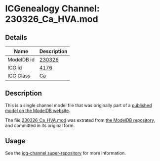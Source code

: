 # ICGenealogy Channel: 230326\_Ca\_HVA.mod

## Details

Name | Description
---- | -----------
ModelDB id | [230326](http://senselab.med.yale.edu/ModelDB/ShowModel.cshtml?model=230326)
ICG id | [4176](http://icg.neurotheory.ox.ac.uk/channels/3/4176)
ICG Class | [Ca](http://icg.neurotheory.ox.ac.uk/channels/3)

## Description

This is a single channel model file that was originally part of a [published model on the ModelDB website](http://senselab.med.yale.edu/mModelDB/ShowModel.cshtml?model=230326).

The file [230326\_Ca\_HVA.mod](230326_Ca_HVA.mod) was extrated from [the ModelDB repository](http://senselab.med.yale.edu/ModelDB/ShowModel.cshtml?model=230326), and committed in its original form.

## Usage

See the [icg-channel super-repository](https://github.com/icgenealogy/icg-channels) for more information.